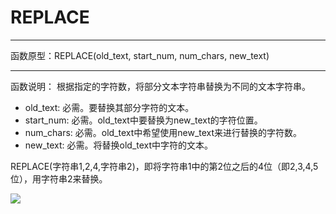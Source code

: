 # REPLACE
*****
函数原型：REPLACE(old_text, start_num, num_chars, new_text)
*****
函数说明：
根据指定的字符数，将部分文本字符串替换为不同的文本字符串。

* old_text: 必需。要替换其部分字符的文本。
* start_num: 必需。old_text中要替换为new_text的字符位置。
* num_chars: 必需。old_text中希望使用new_text来进行替换的字符数。
* new_text: 必需。将替换old_text中字符的文本。

REPLACE(字符串1,2,4,字符串2)，即将字符串1中的第2位之后的4位（即2,3,4,5位），用字符串2来替换。

![](../img/6-3-3-9i1.png)



